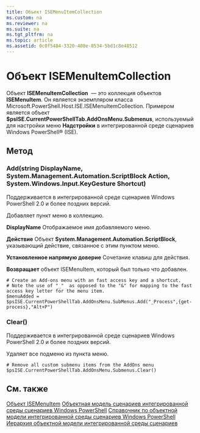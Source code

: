 ```yaml
---
title: Объект ISEMenuItemCollection
ms.custom: na
ms.reviewer: na
ms.suite: na
ms.tgt_pltfrm: na
ms.topic: article
ms.assetid: 0c0f5484-3320-408e-8534-5bd1c8e48512
---
```

# Объект ISEMenuItemCollection
  Объект **ISEMenuItemCollection**  — это коллекция объектов **ISEMenuItem**. Он является экземпляром класса Microsoft.PowerShell.Host.ISE.ISEMenuItemCollection. Примером является объект **$psISE.CurrentPowerShellTab.AddOnsMenu.Submenus**, используемый для настройки меню **Надстройки** в интегрированной среде сценариев Windows PowerShell® (ISE).

## Метод

### Add(string DisplayName, System.Management.Automation.ScriptBlock Action, System.Windows.Input.KeyGesture Shortcut)
  Поддерживается в интегрированной среде сценариев Windows PowerShell 2.0 и более поздних версий. 

 Добавляет пункт меню в коллекцию.

 **DisplayName**
 Отображаемое имя добавляемого меню.

 **Действие**
 Объект **System.Management.Automation.ScriptBlock**, указывающий действие, связанное с этим пунктом меню.

 **Установленное напрямую доверие**
 Сочетание клавиш для действия.

 **Возвращает**
 объект ISEMenuItem, который был только что добавлен.

```
# Create an Add-ons menu with an fast access key and a shortcut.
# Note the use of "_"  as opposed to the "&" for mapping to the fast access key letter for the menu item.
$menuAdded = $psISE.CurrentPowerShellTab.AddOnsMenu.SubMenus.Add("_Process",{get-process},"Alt+P")
```

### Clear()
  Поддерживается в интегрированной среде сценариев Windows PowerShell 2.0 и более поздних версий. 

 Удаляет все подменю из пункта меню.

```
# Remove all custom submenu items from the AddOns menu
$psISE.CurrentPowerShellTab.AddOnsMenu.Submenus.Clear()

```

## См. также
 [Объект ISEMenuItem](The-ISEMenuItem-Object.md) 
 [Объектная модель сценариев интегрированной среды сценариев Windows PowerShell](The-Windows-PowerShell-ISE-Scripting-Object-Model.md) 
 [Справочник по объектной модели интегрированной среды сценариев Windows PowerShell](Windows-PowerShell-ISE-Object-Model-Reference.md) 
 [Иерархия объектной модели интегрированной среды сценариев](The-ISE-Object-Model-Hierarchy.md)

  


<!--HONumber=May16_HO2-->



